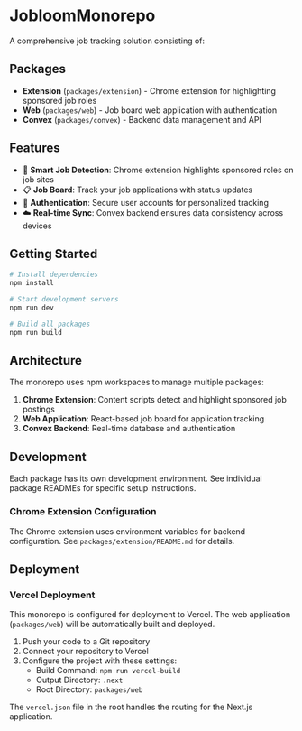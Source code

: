 # JobloomMonorepo

A comprehensive job tracking solution consisting of:

## Packages

- **Extension** (`packages/extension`) - Chrome extension for highlighting sponsored job roles
- **Web** (`packages/web`) - Job board web application with authentication
- **Convex** (`packages/convex`) - Backend data management and API

## Features

- 🎯 **Smart Job Detection**: Chrome extension highlights sponsored roles on job sites
- 📋 **Job Board**: Track your job applications with status updates
- 🔐 **Authentication**: Secure user accounts for personalized tracking
- ☁️ **Real-time Sync**: Convex backend ensures data consistency across devices

## Getting Started

```bash
# Install dependencies
npm install

# Start development servers
npm run dev

# Build all packages
npm run build
```

## Architecture

The monorepo uses npm workspaces to manage multiple packages:

1. **Chrome Extension**: Content scripts detect and highlight sponsored job postings
2. **Web Application**: React-based job board for application tracking
3. **Convex Backend**: Real-time database and authentication

## Development

Each package has its own development environment. See individual package READMEs for specific setup instructions.

### Chrome Extension Configuration

The Chrome extension uses environment variables for backend configuration. See `packages/extension/README.md` for details.

## Deployment

### Vercel Deployment

This monorepo is configured for deployment to Vercel. The web application (`packages/web`) will be automatically built and deployed.

1. Push your code to a Git repository
2. Connect your repository to Vercel
3. Configure the project with these settings:
   - Build Command: `npm run vercel-build`
   - Output Directory: `.next`
   - Root Directory: `packages/web`

The `vercel.json` file in the root handles the routing for the Next.js application.